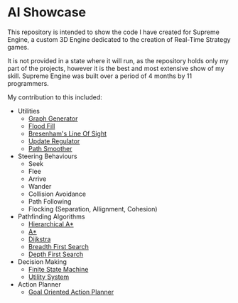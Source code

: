 # AI Showcase
This repository is intended to show the code I have created for Supreme Engine, a custom 3D Engine dedicated to the creation of Real-Time Strategy games. 

It is not provided in a state where it will run, as the repository holds only my part of the projects, however it is the best and most extensive show of my skill. Supreme Engine was built over a period of 4 months by 11 programmers.

My contribution to this included:

* Utilities
  * [Graph Generator](https://github.com/FilippoDenegri/AI-Showcase/blob/master/Pathfinding/CellSpacePartition.hpp)
  * [Flood Fill](https://github.com/FilippoDenegri/AI-Showcase/blob/daecc3419d63e91591611881289230f4a48b2100/Pathfinding/CellSpacePartition.hpp#L630)
  * [Bresenham's Line Of Sight](https://github.com/FilippoDenegri/AI-Showcase/blob/daecc3419d63e91591611881289230f4a48b2100/Pathfinding/CellSpacePartition.hpp#L385)
  * [Update Regulator](https://github.com/FilippoDenegri/AI-Showcase/blob/master/Utilities/Regulator.hpp)
  * [Path Smoother](https://github.com/FilippoDenegri/AI-Showcase/blob/daecc3419d63e91591611881289230f4a48b2100/Pathfinding/PathfindingAlgorithms/HierarchicalAStar/PathPlanner.cpp#L29)
* Steering Behaviours
  * Seek
  * Flee
  * Arrive
  * Wander
  * Collision Avoidance
  * Path Following
  * Flocking (Separation, Allignment, Cohesion)
* Pathfinding Algorithms
  * [Hierarchical A*](https://github.com/FilippoDenegri/AI-Showcase/tree/daecc3419d63e91591611881289230f4a48b2100/Pathfinding/PathfindingAlgorithms/HierarchicalAStar)
  * [A*](https://github.com/FilippoDenegri/AI-Showcase/blob/daecc3419d63e91591611881289230f4a48b2100/Pathfinding/PathfindingAlgorithms/HierarchicalAStar/Graph_AStar.hpp)
  * [Dijkstra](https://github.com/FilippoDenegri/AI-Showcase/blob/daecc3419d63e91591611881289230f4a48b2100/Pathfinding/PathfindingAlgorithms/Graph_Dijkstra.hpp)
  * [Breadth First Search](https://github.com/FilippoDenegri/AI-Showcase/blob/daecc3419d63e91591611881289230f4a48b2100/Pathfinding/PathfindingAlgorithms/Graph_BFS.hpp)
  * [Depth First Search](https://github.com/FilippoDenegri/AI-Showcase/blob/daecc3419d63e91591611881289230f4a48b2100/Pathfinding/PathfindingAlgorithms/Graph_DFS.hpp)
* Decision Making
  * [Finite State Machine](https://github.com/FilippoDenegri/AI-Showcase/blob/master/UtilitySystem/StateMachine.hpp)
  * [Utility System](https://github.com/FilippoDenegri/AI-Showcase/blob/master/UtilitySystem/UtilitySystem.hpp)
* Action Planner
  * [Goal Oriented Action Planner](https://github.com/FilippoDenegri/AI-Showcase/tree/master/GOAP)
